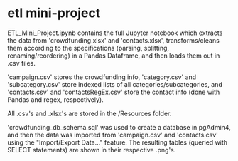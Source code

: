 # etl mini-project
ETL_Mini_Project.ipynb contains the full Jupyter notebook which extracts the data from 'crowdfunding.xlsx' and 'contacts.xlsx', transforms/cleans them according to the specifications (parsing, splitting, renaming/reordering) in a Pandas Dataframe, and then loads them out in .csv files.

'campaign.csv' stores the crowdfunding info, 'category.csv' and 'subcategory.csv' store indexed lists of all categories/subcategories, and 'contacts.csv' and 'contactsRegEx.csv' store the contact info (done with Pandas and regex, respectively).

All .csv's and .xlsx's are stored in the /Resources folder.

'crowdfunding_db_schema.sql' was used to create a database in pgAdmin4, and then the data was imported from 'campaign.csv' and 'contacts.csv' using the "Import/Export Data..." feature. The resulting tables (queried with SELECT statements) are shown in their respective .png's.